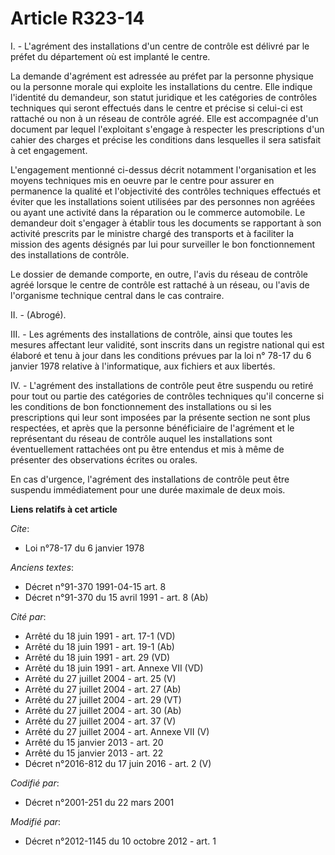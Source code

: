 # Article R323-14

I. - L'agrément des installations d'un centre de contrôle est délivré par le préfet du département où est implanté le centre.

La demande d'agrément est adressée au préfet par la personne physique ou la personne morale qui exploite les installations du
centre. Elle indique l'identité du demandeur, son statut juridique et les catégories de contrôles techniques qui seront
effectués dans le centre et précise si celui-ci est rattaché ou non à un réseau de contrôle agréé. Elle est accompagnée d'un
document par lequel l'exploitant s'engage à respecter les prescriptions d'un cahier des charges et précise les conditions
dans lesquelles il sera satisfait à cet engagement.

L'engagement mentionné ci-dessus décrit notamment l'organisation et les moyens techniques mis en oeuvre par le centre pour
assurer en permanence la qualité et l'objectivité des contrôles techniques effectués et éviter que les installations soient
utilisées par des personnes non agréées ou ayant une activité dans la réparation ou le commerce automobile. Le demandeur doit
s'engager à établir tous les documents se rapportant à son activité prescrits par le ministre chargé des transports et à
faciliter la mission des agents désignés par lui pour surveiller le bon fonctionnement des installations de contrôle.

Le dossier de demande comporte, en outre, l'avis du réseau de contrôle agréé lorsque le centre de contrôle est rattaché à un
réseau, ou l'avis de l'organisme technique central dans le cas contraire.

II. - (Abrogé).

III. - Les agréments des installations de contrôle, ainsi que toutes les mesures affectant leur validité, sont inscrits dans
un registre national qui est élaboré et tenu à jour dans les conditions prévues par la loi n° 78-17 du 6 janvier 1978
relative à l'informatique, aux fichiers et aux libertés.

IV. - L'agrément des installations de contrôle peut être suspendu ou retiré pour tout ou partie des catégories de contrôles
techniques qu'il concerne si les conditions de bon fonctionnement des installations ou si les prescriptions qui leur sont
imposées par la présente section ne sont plus respectées, et après que la personne bénéficiaire de l'agrément et le
représentant du réseau de contrôle auquel les installations sont éventuellement rattachées ont pu être entendus et mis à même
de présenter des observations écrites ou orales.

En cas d'urgence, l'agrément des installations de contrôle peut être suspendu immédiatement pour une durée maximale de deux
mois.

**Liens relatifs à cet article**

_Cite_:

  - Loi n°78-17 du 6 janvier 1978

_Anciens textes_:

  - Décret n°91-370 1991-04-15 art. 8
  - Décret n°91-370 du 15 avril 1991 - art. 8 (Ab)

_Cité par_:

  - Arrêté du 18 juin 1991 - art. 17-1 (VD)
  - Arrêté du 18 juin 1991 - art. 19-1 (Ab)
  - Arrêté du 18 juin 1991 - art. 29 (VD)
  - Arrêté du 18 juin 1991 - art. Annexe VII (VD)
  - Arrêté du 27 juillet 2004 - art. 25 (V)
  - Arrêté du 27 juillet 2004 - art. 27 (Ab)
  - Arrêté du 27 juillet 2004 - art. 29 (VT)
  - Arrêté du 27 juillet 2004 - art. 30 (Ab)
  - Arrêté du 27 juillet 2004 - art. 37 (V)
  - Arrêté du 27 juillet 2004 - art. Annexe VII (V)
  - Arrêté du 15 janvier 2013 - art. 20
  - Arrêté du 15 janvier 2013 - art. 22
  - Décret n°2016-812 du 17 juin 2016 - art. 2 (V)

_Codifié par_:

  - Décret n°2001-251 du 22 mars 2001

_Modifié par_:

  - Décret n°2012-1145 du 10 octobre 2012 - art. 1
